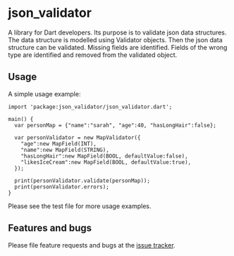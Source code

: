 # json_validator

A library for Dart developers. Its purpose is to validate json data structures. The data structure is modelled using Validator objects. Then the json data structure can be validated. Missing fields are identified. Fields of the wrong type are identified and removed from the validated object.

## Usage

A simple usage example:

    import 'package:json_validator/json_validator.dart';

    main() {
      var personMap = {"name":"sarah", "age":40, "hasLongHair":false};
    
      var personValidator = new MapValidator({
        "age":new MapField(INT),
        "name":new MapField(STRING),
        "hasLongHair":new MapField(BOOL, defaultValue:false),
        "likesIceCream":new MapField(BOOL, defaultValue:true),
      });
    
      print(personValidator.validate(personMap));
      print(personValidator.errors);
    }
    
Please see the test file for more usage examples.

## Features and bugs

Please file feature requests and bugs at the [issue tracker][tracker].

[tracker]: https://github.com/ehrt74/dartlang-json-validator/issues
